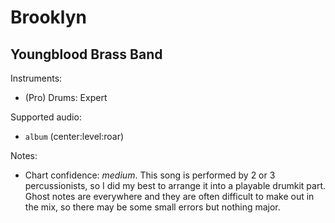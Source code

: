 # Brooklyn

## Youngblood Brass Band

Instruments:

  * (Pro) Drums: Expert

Supported audio:

  * `album` (center:level:roar)

Notes:

  * Chart confidence: *medium*. This song is performed by 2 or 3 percussionists,
    so I did my best to arrange it into a playable drumkit part. Ghost notes are
    everywhere and they are often difficult to make out in the mix, so there may
    be some small errors but nothing major.

